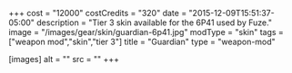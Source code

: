 +++
cost = "12000"
costCredits = "320"
date = "2015-12-09T15:51:37-05:00"
description = "Tier 3 skin available for the 6P41 used by Fuze."
image = "/images/gear/skin/guardian-6p41.jpg"
modType = "skin"
tags = ["weapon mod","skin","tier 3"]
title = "Guardian"
type = "weapon-mod"

[images]
  alt = ""
  src = ""
+++
